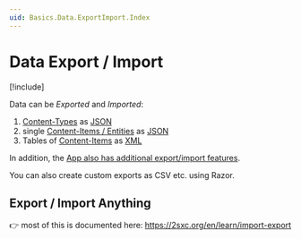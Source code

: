 ```yaml
---
uid: Basics.Data.ExportImport.Index
---
```


# Data Export / Import

[!include[](~/pages/basics/stack/_shared-float-summary.md)]
<style>
  .context-box-summary .data-all
  { visibility: visible; }
</style>

Data can be _Exported_ and _Imported_:

1. [Content-Types](xref:Basics.Data.ContentTypes.Index) as [JSON](xref:Basics.DataFormats.JsonV1.Index)
1. single [Content-Items / Entities](xref:Basics.Data.Entities.Index) as [JSON](xref:Basics.DataFormats.JsonV1.Index)
1. Tables of [Content-Items](xref:Basics.Data.Entities.Index) as [XML](xref:Basics.DataFormats.Xml.Table.Index)

In addition, the [App also has additional export/import features](xref:Basics.App.ExportImport.Index).

You can also create custom exports as CSV etc. using Razor.

## Export / Import Anything

👉 most of this is documented here: https://2sxc.org/en/learn/import-export

